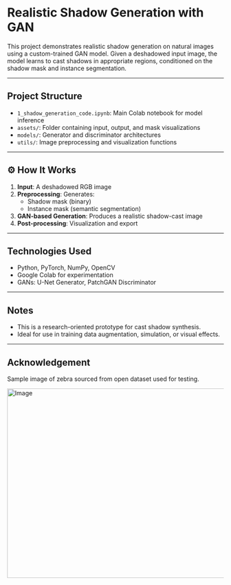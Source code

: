# Realistic Shadow Generation with GAN

This project demonstrates realistic shadow generation on natural images using a custom-trained GAN model. Given a deshadowed input image, the model learns to cast shadows in appropriate regions, conditioned on the shadow mask and instance segmentation.

---

## Project Structure

- `1_shadow_generation_code.ipynb`: Main Colab notebook for model inference
- `assets/`: Folder containing input, output, and mask visualizations
- `models/`: Generator and discriminator architectures 
- `utils/`: Image preprocessing and visualization functions

---

## ⚙️ How It Works

1. **Input**: A deshadowed RGB image
2. **Preprocessing**: Generates:
   - Shadow mask (binary)
   - Instance mask (semantic segmentation)
3. **GAN-based Generation**: Produces a realistic shadow-cast image
4. **Post-processing**: Visualization and export

---

## Technologies Used

- Python, PyTorch, NumPy, OpenCV
- Google Colab for experimentation
- GANs: U-Net Generator, PatchGAN Discriminator

---

## Notes

- This is a research-oriented prototype for cast shadow synthesis.
- Ideal for use in training data augmentation, simulation, or visual effects.

---

## Acknowledgement

Sample image of zebra sourced from open dataset used for testing.

<img width="635" height="441" alt="Image" src="https://github.com/user-attachments/assets/294ec22e-822e-480b-ba30-801f857c9e83" />




